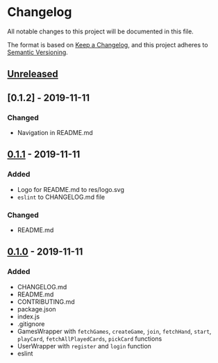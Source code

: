 # Changelog
All notable changes to this project will be documented in this file.

The format is based on [Keep a Changelog](https://keepachangelog.com/en/1.0.0/),
and this project adheres to [Semantic Versioning](https://semver.org/spec/v2.0.0.html).

## [Unreleased]

## [0.1.2] - 2019-11-11
### Changed
- Navigation in README.md

## [0.1.1] - 2019-11-11
### Added
- Logo for README.md to res/logo.svg
- `eslint` to CHANGELOG.md file
### Changed
- README.md

## [0.1.0] - 2019-11-11
### Added
- CHANGELOG.md
- README.md
- CONTRIBUTING.md
- package.json
- index.js
- .gitignore
- GamesWrapper with `fetchGames`, `createGame`, `join`, `fetchHand`, `start`, `playCard`, `fetchAllPlayedCards`, `pickCard` functions
- UserWrapper with `register` and `login` function
- eslint

[Unreleased]: https://github.com/CardJizzerApp/CardJizzerWrapper/compare/v1.0.0...HEAD
[0.1.0]: https://github.com/CardJizzerApp/CardJizzerWrapper/tree/4d620ba4615d11034739383bd7af67b23bea0929
[0.1.1]: https://github.com/CardJizzerApp/CardJizzerWrapper/tree/4e0746b0d9b77eb136d98e28ea48d75e19a64cdd
